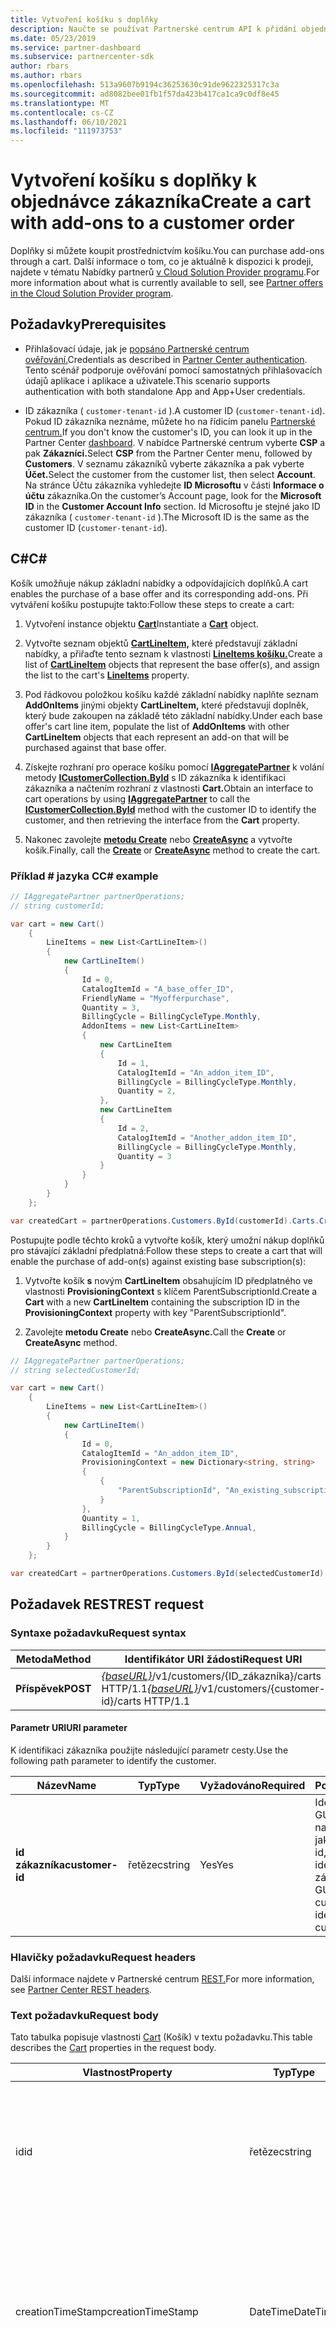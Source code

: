```yaml
---
title: Vytvoření košíku s doplňky
description: Naučte se používat Partnerské centrum API k přidání objednávky zákazníka s doplňky prostřednictvím košíku. Článek obsahuje požadavky a kroky pro vytvoření košíku s doplňky.
ms.date: 05/23/2019
ms.service: partner-dashboard
ms.subservice: partnercenter-sdk
author: rbars
ms.author: rbars
ms.openlocfilehash: 513a9607b9194c36253630c91de9622325317c3a
ms.sourcegitcommit: ad8082bee01fb1f57da423b417ca1ca9c0df8e45
ms.translationtype: MT
ms.contentlocale: cs-CZ
ms.lasthandoff: 06/10/2021
ms.locfileid: "111973753"
---
```

# <a name="create-a-cart-with-add-ons-to-a-customer-order"></a><span data-ttu-id="813e4-104">Vytvoření košíku s doplňky k objednávce zákazníka</span><span class="sxs-lookup"><span data-stu-id="813e4-104">Create a cart with add-ons to a customer order</span></span>

<span data-ttu-id="813e4-105">Doplňky si můžete koupit prostřednictvím košíku.</span><span class="sxs-lookup"><span data-stu-id="813e4-105">You can purchase add-ons through a cart.</span></span> <span data-ttu-id="813e4-106">Další informace o tom, co je aktuálně k dispozici k prodeji, najdete v tématu Nabídky partnerů [v Cloud Solution Provider programu](/partner-center/csp-offers).</span><span class="sxs-lookup"><span data-stu-id="813e4-106">For more information about what is currently available to sell, see [Partner offers in the Cloud Solution Provider program](/partner-center/csp-offers).</span></span>

## <a name="prerequisites"></a><span data-ttu-id="813e4-107">Požadavky</span><span class="sxs-lookup"><span data-stu-id="813e4-107">Prerequisites</span></span>

- <span data-ttu-id="813e4-108">Přihlašovací údaje, jak je [popsáno Partnerské centrum ověřování.](partner-center-authentication.md)</span><span class="sxs-lookup"><span data-stu-id="813e4-108">Credentials as described in [Partner Center authentication](partner-center-authentication.md).</span></span> <span data-ttu-id="813e4-109">Tento scénář podporuje ověřování pomocí samostatných přihlašovacích údajů aplikace i aplikace a uživatele.</span><span class="sxs-lookup"><span data-stu-id="813e4-109">This scenario supports authentication with both standalone App and App+User credentials.</span></span>

- <span data-ttu-id="813e4-110">ID zákazníka ( `customer-tenant-id` ).</span><span class="sxs-lookup"><span data-stu-id="813e4-110">A customer ID (`customer-tenant-id`).</span></span> <span data-ttu-id="813e4-111">Pokud ID zákazníka neznáme, můžete ho na řídicím panelu [Partnerské centrum.](https://partner.microsoft.com/dashboard)</span><span class="sxs-lookup"><span data-stu-id="813e4-111">If you don't know the customer's ID, you can look it up in the Partner Center [dashboard](https://partner.microsoft.com/dashboard).</span></span> <span data-ttu-id="813e4-112">V nabídce Partnerské centrum vyberte **CSP** a pak **Zákazníci.**</span><span class="sxs-lookup"><span data-stu-id="813e4-112">Select **CSP** from the Partner Center menu, followed by **Customers**.</span></span> <span data-ttu-id="813e4-113">V seznamu zákazníků vyberte zákazníka a pak vyberte **Účet.**</span><span class="sxs-lookup"><span data-stu-id="813e4-113">Select the customer from the customer list, then select **Account**.</span></span> <span data-ttu-id="813e4-114">Na stránce Účtu zákazníka vyhledejte **ID Microsoftu** v části **Informace o účtu** zákazníka.</span><span class="sxs-lookup"><span data-stu-id="813e4-114">On the customer’s Account page, look for the **Microsoft ID** in the **Customer Account Info** section.</span></span> <span data-ttu-id="813e4-115">Id Microsoftu je stejné jako ID zákazníka ( `customer-tenant-id` ).</span><span class="sxs-lookup"><span data-stu-id="813e4-115">The Microsoft ID is the same as the customer ID  (`customer-tenant-id`).</span></span>

## <a name="c"></a><span data-ttu-id="813e4-116">C\#</span><span class="sxs-lookup"><span data-stu-id="813e4-116">C\#</span></span>

<span data-ttu-id="813e4-117">Košík umožňuje nákup základní nabídky a odpovídajících doplňků.</span><span class="sxs-lookup"><span data-stu-id="813e4-117">A cart enables the purchase of a base offer and its corresponding add-ons.</span></span> <span data-ttu-id="813e4-118">Při vytváření košíku postupujte takto:</span><span class="sxs-lookup"><span data-stu-id="813e4-118">Follow these steps to create a cart:</span></span>

1. <span data-ttu-id="813e4-119">Vytvoření instance objektu [**Cart**](/dotnet/api/microsoft.store.partnercenter.models.carts.cart)</span><span class="sxs-lookup"><span data-stu-id="813e4-119">Instantiate a [**Cart**](/dotnet/api/microsoft.store.partnercenter.models.carts.cart) object.</span></span>

2. <span data-ttu-id="813e4-120">Vytvořte seznam objektů [**CartLineItem,**](/dotnet/api/microsoft.store.partnercenter.models.carts.cartlineitem) které představují základní nabídky, a přiřaďte tento seznam k vlastnosti [**LineItems košíku.**](/dotnet/api/microsoft.store.partnercenter.models.carts.cart.lineitems)</span><span class="sxs-lookup"><span data-stu-id="813e4-120">Create a list of [**CartLineItem**](/dotnet/api/microsoft.store.partnercenter.models.carts.cartlineitem) objects that represent the base offer(s), and assign the list to the cart's [**LineItems**](/dotnet/api/microsoft.store.partnercenter.models.carts.cart.lineitems) property.</span></span>

3. <span data-ttu-id="813e4-121">Pod řádkovou položkou košíku každé základní nabídky naplňte seznam **AddOnItems** jinými objekty **CartLineItem,** které představují doplněk, který bude zakoupen na základě této základní nabídky.</span><span class="sxs-lookup"><span data-stu-id="813e4-121">Under each base offer's cart line item, populate the list of **AddOnItems** with other **CartLineItem** objects that each represent an add-on that will be purchased against that base offer.</span></span>

4. <span data-ttu-id="813e4-122">Získejte rozhraní pro operace košíku pomocí [**IAggregatePartner**](/dotnet/api/microsoft.store.partnercenter.iaggregatepartner) k volání metody [**ICustomerCollection.ById**](/dotnet/api/microsoft.store.partnercenter.customers.icustomercollection.byid) s ID zákazníka k identifikaci zákazníka a načtením rozhraní z vlastnosti **Cart.**</span><span class="sxs-lookup"><span data-stu-id="813e4-122">Obtain an interface to cart operations by using [**IAggregatePartner**](/dotnet/api/microsoft.store.partnercenter.iaggregatepartner) to call the [**ICustomerCollection.ById**](/dotnet/api/microsoft.store.partnercenter.customers.icustomercollection.byid) method with the customer ID to identify the customer, and then retrieving the interface from the **Cart** property.</span></span>

5. <span data-ttu-id="813e4-123">Nakonec zavolejte [**metodu Create**](/dotnet/api/microsoft.store.partnercenter.carts.icartcollection.create) nebo [**CreateAsync**](/dotnet/api/microsoft.store.partnercenter.carts.icartcollection.createasync) a vytvořte košík.</span><span class="sxs-lookup"><span data-stu-id="813e4-123">Finally, call the [**Create**](/dotnet/api/microsoft.store.partnercenter.carts.icartcollection.create) or [**CreateAsync**](/dotnet/api/microsoft.store.partnercenter.carts.icartcollection.createasync) method to create the cart.</span></span>

### <a name="c-example"></a><span data-ttu-id="813e4-124">Příklad \# jazyka C</span><span class="sxs-lookup"><span data-stu-id="813e4-124">C\# example</span></span>

```csharp
// IAggregatePartner partnerOperations;
// string customerId;

var cart = new Cart()
    {
        LineItems = new List<CartLineItem>()
        {
            new CartLineItem()
            {
                Id = 0,
                CatalogItemId = "A_base_offer_ID",
                FriendlyName = "Myofferpurchase",
                Quantity = 3,
                BillingCycle = BillingCycleType.Monthly,
                AddonItems = new List<CartLineItem>
                {
                    new CartLineItem
                    {
                        Id = 1,
                        CatalogItemId = "An_addon_item_ID",
                        BillingCycle = BillingCycleType.Monthly,
                        Quantity = 2,
                    },
                    new CartLineItem
                    {
                        Id = 2,
                        CatalogItemId = "Another_addon_item_ID",
                        BillingCycle = BillingCycleType.Monthly,
                        Quantity = 3
                    }
                }
            }
        }
    };

var createdCart = partnerOperations.Customers.ById(customerId).Carts.Create(cart);
```

<span data-ttu-id="813e4-125">Postupujte podle těchto kroků a vytvořte košík, který umožní nákup doplňků pro stávající základní předplatná:</span><span class="sxs-lookup"><span data-stu-id="813e4-125">Follow these steps to create a cart that will enable the purchase of add-on(s) against existing base subscription(s):</span></span>

1. <span data-ttu-id="813e4-126">Vytvořte košík **s** novým **CartLineItem** obsahujícím ID předplatného ve vlastnosti **ProvisioningContext** s klíčem ParentSubscriptionId.</span><span class="sxs-lookup"><span data-stu-id="813e4-126">Create a **Cart** with a new **CartLineItem** containing the subscription ID in the **ProvisioningContext** property with key "ParentSubscriptionId".</span></span>

2. <span data-ttu-id="813e4-127">Zavolejte **metodu Create** nebo **CreateAsync.**</span><span class="sxs-lookup"><span data-stu-id="813e4-127">Call the **Create** or **CreateAsync** method.</span></span>

```csharp
// IAggregatePartner partnerOperations;
// string selectedCustomerId;

var cart = new Cart()
    {
        LineItems = new List<CartLineItem>()
        {
            new CartLineItem()
            {
                Id = 0,
                CatalogItemId = "An_addon_item_ID",
                ProvisioningContext = new Dictionary<string, string>
                {
                    {
                        "ParentSubscriptionId", "An_existing_subscription_Id"
                    }
                },
                Quantity = 1,
                BillingCycle = BillingCycleType.Annual,
            }
        }
    };

var createdCart = partnerOperations.Customers.ById(selectedCustomerId).Carts.Create(cart);
```

## <a name="rest-request"></a><span data-ttu-id="813e4-128">Požadavek REST</span><span class="sxs-lookup"><span data-stu-id="813e4-128">REST request</span></span>

### <a name="request-syntax"></a><span data-ttu-id="813e4-129">Syntaxe požadavku</span><span class="sxs-lookup"><span data-stu-id="813e4-129">Request syntax</span></span>

| <span data-ttu-id="813e4-130">Metoda</span><span class="sxs-lookup"><span data-stu-id="813e4-130">Method</span></span>   | <span data-ttu-id="813e4-131">Identifikátor URI žádosti</span><span class="sxs-lookup"><span data-stu-id="813e4-131">Request URI</span></span>                                                                                                 |
|----------|-------------------------------------------------------------------------------------------------------------|
| <span data-ttu-id="813e4-132">**Příspěvek**</span><span class="sxs-lookup"><span data-stu-id="813e4-132">**POST**</span></span> | <span data-ttu-id="813e4-133">[*{baseURL}*](partner-center-rest-urls.md)/v1/customers/{ID_zákazníka}/carts HTTP/1.1</span><span class="sxs-lookup"><span data-stu-id="813e4-133">[*{baseURL}*](partner-center-rest-urls.md)/v1/customers/{customer-id}/carts HTTP/1.1</span></span>                        |

#### <a name="uri-parameter"></a><span data-ttu-id="813e4-134">Parametr URI</span><span class="sxs-lookup"><span data-stu-id="813e4-134">URI parameter</span></span>

<span data-ttu-id="813e4-135">K identifikaci zákazníka použijte následující parametr cesty.</span><span class="sxs-lookup"><span data-stu-id="813e4-135">Use the following path parameter to identify the customer.</span></span>

| <span data-ttu-id="813e4-136">Název</span><span class="sxs-lookup"><span data-stu-id="813e4-136">Name</span></span>            | <span data-ttu-id="813e4-137">Typ</span><span class="sxs-lookup"><span data-stu-id="813e4-137">Type</span></span>     | <span data-ttu-id="813e4-138">Vyžadováno</span><span class="sxs-lookup"><span data-stu-id="813e4-138">Required</span></span> | <span data-ttu-id="813e4-139">Popis</span><span class="sxs-lookup"><span data-stu-id="813e4-139">Description</span></span>                                                            |
|-----------------|----------|----------|------------------------------------------------------------------------|
| <span data-ttu-id="813e4-140">**id zákazníka**</span><span class="sxs-lookup"><span data-stu-id="813e4-140">**customer-id**</span></span> | <span data-ttu-id="813e4-141">řetězec</span><span class="sxs-lookup"><span data-stu-id="813e4-141">string</span></span>   | <span data-ttu-id="813e4-142">Yes</span><span class="sxs-lookup"><span data-stu-id="813e4-142">Yes</span></span>      | <span data-ttu-id="813e4-143">Identifikátor GUID naformátovaný jako customer-id, který identifikuje zákazníka.</span><span class="sxs-lookup"><span data-stu-id="813e4-143">A GUID formatted customer-id that identifies the customer.</span></span>             |

### <a name="request-headers"></a><span data-ttu-id="813e4-144">Hlavičky požadavku</span><span class="sxs-lookup"><span data-stu-id="813e4-144">Request headers</span></span>

<span data-ttu-id="813e4-145">Další informace najdete v Partnerské centrum [REST.](headers.md)</span><span class="sxs-lookup"><span data-stu-id="813e4-145">For more information, see [Partner Center REST headers](headers.md).</span></span>

### <a name="request-body"></a><span data-ttu-id="813e4-146">Text požadavku</span><span class="sxs-lookup"><span data-stu-id="813e4-146">Request body</span></span>

<span data-ttu-id="813e4-147">Tato tabulka popisuje vlastnosti [Cart](cart-resources.md) (Košík) v textu požadavku.</span><span class="sxs-lookup"><span data-stu-id="813e4-147">This table describes the [Cart](cart-resources.md) properties in the request body.</span></span>

| <span data-ttu-id="813e4-148">Vlastnost</span><span class="sxs-lookup"><span data-stu-id="813e4-148">Property</span></span>              | <span data-ttu-id="813e4-149">Typ</span><span class="sxs-lookup"><span data-stu-id="813e4-149">Type</span></span>             | <span data-ttu-id="813e4-150">Vyžadováno</span><span class="sxs-lookup"><span data-stu-id="813e4-150">Required</span></span>        | <span data-ttu-id="813e4-151">Popis</span><span class="sxs-lookup"><span data-stu-id="813e4-151">Description</span></span> |
|-----------------------|------------------|-----------------|-----------------------------------------------------------------------------------------------------------|
| <span data-ttu-id="813e4-152">id</span><span class="sxs-lookup"><span data-stu-id="813e4-152">id</span></span>                    | <span data-ttu-id="813e4-153">řetězec</span><span class="sxs-lookup"><span data-stu-id="813e4-153">string</span></span>           | <span data-ttu-id="813e4-154">No</span><span class="sxs-lookup"><span data-stu-id="813e4-154">No</span></span>              | <span data-ttu-id="813e4-155">Identifikátor košíku, který se dodá po úspěšném vytvoření košíku.</span><span class="sxs-lookup"><span data-stu-id="813e4-155">A cart identifier that is supplied upon successful creation of the cart.</span></span>                                  |
| <span data-ttu-id="813e4-156">creationTimeStamp</span><span class="sxs-lookup"><span data-stu-id="813e4-156">creationTimeStamp</span></span>     | <span data-ttu-id="813e4-157">DateTime</span><span class="sxs-lookup"><span data-stu-id="813e4-157">DateTime</span></span>         | <span data-ttu-id="813e4-158">No</span><span class="sxs-lookup"><span data-stu-id="813e4-158">No</span></span>              | <span data-ttu-id="813e4-159">Datum vytvoření košíku ve formátu data a času.</span><span class="sxs-lookup"><span data-stu-id="813e4-159">The date the cart was created, in date-time format.</span></span> <span data-ttu-id="813e4-160">Použije se při úspěšném vytvoření košíku.</span><span class="sxs-lookup"><span data-stu-id="813e4-160">Applied upon successful creation of the cart.</span></span>         |
| <span data-ttu-id="813e4-161">lastModifiedTimeStamp</span><span class="sxs-lookup"><span data-stu-id="813e4-161">lastModifiedTimeStamp</span></span> | <span data-ttu-id="813e4-162">DateTime</span><span class="sxs-lookup"><span data-stu-id="813e4-162">DateTime</span></span>         | <span data-ttu-id="813e4-163">No</span><span class="sxs-lookup"><span data-stu-id="813e4-163">No</span></span>              | <span data-ttu-id="813e4-164">Datum poslední aktualizace košíku ve formátu data a času</span><span class="sxs-lookup"><span data-stu-id="813e4-164">The date the cart was last updated, in date-time format.</span></span> <span data-ttu-id="813e4-165">Použije se při úspěšném vytvoření košíku.</span><span class="sxs-lookup"><span data-stu-id="813e4-165">Applied upon successful creation of the cart.</span></span>    |
| <span data-ttu-id="813e4-166">expirationTimeStamp</span><span class="sxs-lookup"><span data-stu-id="813e4-166">expirationTimeStamp</span></span>   | <span data-ttu-id="813e4-167">DateTime</span><span class="sxs-lookup"><span data-stu-id="813e4-167">DateTime</span></span>         | <span data-ttu-id="813e4-168">No</span><span class="sxs-lookup"><span data-stu-id="813e4-168">No</span></span>              | <span data-ttu-id="813e4-169">Datum, kdy vyprší platnost košíku ve formátu data a času.</span><span class="sxs-lookup"><span data-stu-id="813e4-169">The date the cart will expire, in date-time format.</span></span>  <span data-ttu-id="813e4-170">Použije se při úspěšném vytvoření košíku.</span><span class="sxs-lookup"><span data-stu-id="813e4-170">Applied upon successful creation of cart.</span></span>            |
| <span data-ttu-id="813e4-171">lastModifiedUser</span><span class="sxs-lookup"><span data-stu-id="813e4-171">lastModifiedUser</span></span>      | <span data-ttu-id="813e4-172">řetězec</span><span class="sxs-lookup"><span data-stu-id="813e4-172">string</span></span>           | <span data-ttu-id="813e4-173">No</span><span class="sxs-lookup"><span data-stu-id="813e4-173">No</span></span>              | <span data-ttu-id="813e4-174">Uživatel, který naposledy aktualizoval košík</span><span class="sxs-lookup"><span data-stu-id="813e4-174">The user who last updated the cart.</span></span> <span data-ttu-id="813e4-175">Použije se při úspěšném vytvoření košíku.</span><span class="sxs-lookup"><span data-stu-id="813e4-175">Applied upon successful creation of cart.</span></span>                             |
| <span data-ttu-id="813e4-176">položky řádku</span><span class="sxs-lookup"><span data-stu-id="813e4-176">lineItems</span></span>             | <span data-ttu-id="813e4-177">Pole objektů</span><span class="sxs-lookup"><span data-stu-id="813e4-177">Array of objects</span></span> | <span data-ttu-id="813e4-178">Yes</span><span class="sxs-lookup"><span data-stu-id="813e4-178">Yes</span></span>             | <span data-ttu-id="813e4-179">Pole prostředků [CartLineItem](cart-resources.md#cartlineitem)</span><span class="sxs-lookup"><span data-stu-id="813e4-179">An Array of [CartLineItem](cart-resources.md#cartlineitem) resources.</span></span>                                             |

<span data-ttu-id="813e4-180">Tato tabulka popisuje vlastnosti [CartLineItem](cart-resources.md#cartlineitem) v textu požadavku.</span><span class="sxs-lookup"><span data-stu-id="813e4-180">This table describes the [CartLineItem](cart-resources.md#cartlineitem) properties in the request body.</span></span>

| <span data-ttu-id="813e4-181">Vlastnost</span><span class="sxs-lookup"><span data-stu-id="813e4-181">Property</span></span>             | <span data-ttu-id="813e4-182">Typ</span><span class="sxs-lookup"><span data-stu-id="813e4-182">Type</span></span>                             | <span data-ttu-id="813e4-183">Description</span><span class="sxs-lookup"><span data-stu-id="813e4-183">Description</span></span>                                                                                                                                           |
|----------------------|----------------------------------|-------------------------------------------------------------------------------------------------------------------------------------------------------|
| <span data-ttu-id="813e4-184">id</span><span class="sxs-lookup"><span data-stu-id="813e4-184">id</span></span>                   | <span data-ttu-id="813e4-185">řetězec</span><span class="sxs-lookup"><span data-stu-id="813e4-185">string</span></span>                           | <span data-ttu-id="813e4-186">Jedinečný identifikátor řádkové položky košíku.</span><span class="sxs-lookup"><span data-stu-id="813e4-186">A unique identifier for a cart line item.</span></span> <span data-ttu-id="813e4-187">Použije se při úspěšném vytvoření košíku.</span><span class="sxs-lookup"><span data-stu-id="813e4-187">Applied upon successful creation of cart.</span></span>                                                                   |
| <span data-ttu-id="813e4-188">id katalogu</span><span class="sxs-lookup"><span data-stu-id="813e4-188">catalogId</span></span>            | <span data-ttu-id="813e4-189">řetězec</span><span class="sxs-lookup"><span data-stu-id="813e4-189">string</span></span>                           | <span data-ttu-id="813e4-190">Identifikátor položky katalogu.</span><span class="sxs-lookup"><span data-stu-id="813e4-190">The catalog item identifier.</span></span>                                                                                                                          |
| <span data-ttu-id="813e4-191">Friendlyname</span><span class="sxs-lookup"><span data-stu-id="813e4-191">friendlyName</span></span>         | <span data-ttu-id="813e4-192">řetězec</span><span class="sxs-lookup"><span data-stu-id="813e4-192">string</span></span>                           | <span data-ttu-id="813e4-193">Nepovinný parametr.</span><span class="sxs-lookup"><span data-stu-id="813e4-193">Optional.</span></span> <span data-ttu-id="813e4-194">Popisný název položky definované partnerem, který pomáhá jednoznačně rozpoznat.</span><span class="sxs-lookup"><span data-stu-id="813e4-194">The friendly name for the item defined by the partner to help disambiguate.</span></span>                                                                 |
| <span data-ttu-id="813e4-195">quantity</span><span class="sxs-lookup"><span data-stu-id="813e4-195">quantity</span></span>             | <span data-ttu-id="813e4-196">int</span><span class="sxs-lookup"><span data-stu-id="813e4-196">int</span></span>                              | <span data-ttu-id="813e4-197">Počet licencí nebo instancí</span><span class="sxs-lookup"><span data-stu-id="813e4-197">The number of licenses or instances.</span></span>                                                                                                                  |
| <span data-ttu-id="813e4-198">currencyCode</span><span class="sxs-lookup"><span data-stu-id="813e4-198">currencyCode</span></span>         | <span data-ttu-id="813e4-199">řetězec</span><span class="sxs-lookup"><span data-stu-id="813e4-199">string</span></span>                           | <span data-ttu-id="813e4-200">Kód měny</span><span class="sxs-lookup"><span data-stu-id="813e4-200">The currency code.</span></span>                                                                                                                                    |
| <span data-ttu-id="813e4-201">billingCycle</span><span class="sxs-lookup"><span data-stu-id="813e4-201">billingCycle</span></span>         | <span data-ttu-id="813e4-202">Objekt</span><span class="sxs-lookup"><span data-stu-id="813e4-202">Object</span></span>                           | <span data-ttu-id="813e4-203">Typ fakturačního cyklu nastaveného pro aktuální období.</span><span class="sxs-lookup"><span data-stu-id="813e4-203">The type of billing cycle set for the current period.</span></span>                                                                                                 |
| <span data-ttu-id="813e4-204">členům</span><span class="sxs-lookup"><span data-stu-id="813e4-204">participants</span></span>         | <span data-ttu-id="813e4-205">Seznam párů řetězců objektů</span><span class="sxs-lookup"><span data-stu-id="813e4-205">List of Object String pairs</span></span>      | <span data-ttu-id="813e4-206">Kolekce PartnerId na záznamu (MPN ID) na nákupu.</span><span class="sxs-lookup"><span data-stu-id="813e4-206">A collection of PartnerId on Record (MPN ID) on the purchase.</span></span>                                                                                          |
| <span data-ttu-id="813e4-207">provisioningContext</span><span class="sxs-lookup"><span data-stu-id="813e4-207">provisioningContext</span></span>  | <span data-ttu-id="813e4-208">Řetězec<slovníku, řetězec></span><span class="sxs-lookup"><span data-stu-id="813e4-208">Dictionary<string, string></span></span>       | <span data-ttu-id="813e4-209">Kontext použitý ke zřízení nabídky.</span><span class="sxs-lookup"><span data-stu-id="813e4-209">A context used for provisioning of offer.</span></span>                                                                                                             |
| <span data-ttu-id="813e4-210">pořadí</span><span class="sxs-lookup"><span data-stu-id="813e4-210">orderGroup</span></span>           | <span data-ttu-id="813e4-211">řetězec</span><span class="sxs-lookup"><span data-stu-id="813e4-211">string</span></span>                           | <span data-ttu-id="813e4-212">Skupina, která označuje, které položky lze umístit dohromady.</span><span class="sxs-lookup"><span data-stu-id="813e4-212">A group to indicate which items can be placed together.</span></span>                                                                                               |
| <span data-ttu-id="813e4-213">addonItems</span><span class="sxs-lookup"><span data-stu-id="813e4-213">addonItems</span></span>           | <span data-ttu-id="813e4-214">Seznam objektů **CartLineItem**</span><span class="sxs-lookup"><span data-stu-id="813e4-214">List of **CartLineItem** objects</span></span> | <span data-ttu-id="813e4-215">Kolekce položek řádků košíku pro doplňky, které budou koupeny k základnímu předplatnému, které je výsledkem nákupu položky řádku nadřazeného košíku.</span><span class="sxs-lookup"><span data-stu-id="813e4-215">A collection of cart line items for add-ons that will be purchased towards the base subscription that results from the parent cart line item's purchase.</span></span> |
| <span data-ttu-id="813e4-216">error</span><span class="sxs-lookup"><span data-stu-id="813e4-216">error</span></span>                | <span data-ttu-id="813e4-217">Objekt</span><span class="sxs-lookup"><span data-stu-id="813e4-217">Object</span></span>                           | <span data-ttu-id="813e4-218">Používá se po vytvoření košíku, pokud dojde k chybě.</span><span class="sxs-lookup"><span data-stu-id="813e4-218">Applied after cart is created if there is an error.</span></span>                                                                                                    |

### <a name="request-example-new-base-subscription"></a><span data-ttu-id="813e4-219">Příklad požadavku (nové základní předplatné)</span><span class="sxs-lookup"><span data-stu-id="813e4-219">Request example (new base subscription)</span></span>

<span data-ttu-id="813e4-220">Následující příklad REST ukazuje, jak vytvořit košík s položkami doplňku pro nové základní předplatné.</span><span class="sxs-lookup"><span data-stu-id="813e4-220">The following REST example shows how to create a cart with add-on items for a new base subscription.</span></span>

```http
POST https://api.partnercenter.microsoft.com/v1/customers/18ac2950-8ea9-4dfc-92a4-ff4d4cd57796/carts HTTP/1.1
Authorization: Bearer <token>
Accept: application/json
MS-RequestId: f931348a-6312-47d0-a8dd-31a386dedb8f
MS-CorrelationId: f73baf70-bbc3-43d0-8b29-dffa08ff9511

{
    "LineItems": [
        {
            "Id":0,
            "CatalogItemId":"91FD106F-4B2C-4938-95AC-F54F74E9A239",
            "FriendlyName":"Myofferpurchase",
            "Quantity":3,
            "BillingCycle":"monthly",
            "AddonItems": [
                {
                    "Id":1,
                    "CatalogItemId":"C94271D8-B431-4A25-A3C5-A57737A1C909",
                    "Quantity":2,
                    "BillingCycle":"monthly"
                },
                {
                    "Id":2,
                    "CatalogItemId":"43FCE491-76D1-4BCC-B709-8A288786DBAE",
                    "Quantity":3,
                    "BillingCycle":"monthly"
                }
            ]
        }
    ]
}
```

#### <a name="request-example-existing-base-subscription"></a><span data-ttu-id="813e4-221">Příklad požadavku (stávající základní předplatné)</span><span class="sxs-lookup"><span data-stu-id="813e4-221">Request example (existing base subscription)</span></span>

<span data-ttu-id="813e4-222">Následující příklad REST ukazuje, jak připojit doplňky ke stávajícímu základnímu předplatnému.</span><span class="sxs-lookup"><span data-stu-id="813e4-222">The following REST example shows how to append add-ons to an existing base subscription.</span></span>

```http
POST https://api.partnercenter.microsoft.com/v1/customers/18ac2950-8ea9-4dfc-92a4-ff4d4cd57796/carts HTTP/1.1
Authorization: Bearer <token>
Accept: application/json
MS-RequestId: 512a777a-5427-452d-9637-18421387e435
MS-CorrelationId: 182474ba-7303-4d0f-870a-8c7fba5ccc4b

{
    "LineItems": [
        {
            "Id":0,
            "CatalogItemId":"C94271D8-B431-4A25-A3C5-A57737A1C909",
            "Quantity":1,
            "BillingCycle":"annual",
            "ProvisioningContext":{"ParentSubscriptionId":"97555B61-7461-477A-A98C-9C76148783E4"}
        }
    ]
}
```

## <a name="rest-response"></a><span data-ttu-id="813e4-223">Odpověď REST</span><span class="sxs-lookup"><span data-stu-id="813e4-223">REST response</span></span>

<span data-ttu-id="813e4-224">V případě úspěchu tato metoda vrátí prostředek vyplněné [vozíku](cart-resources.md) v těle odpovědi.</span><span class="sxs-lookup"><span data-stu-id="813e4-224">If successful, this method returns the populated [Cart](cart-resources.md) resource in the response body.</span></span>

#### <a name="response-success-and-error-codes"></a><span data-ttu-id="813e4-225">Úspěšné odpovědi a chybové kódy</span><span class="sxs-lookup"><span data-stu-id="813e4-225">Response success and error codes</span></span>

<span data-ttu-id="813e4-226">Každá odpověď je dodávána se stavovým kódem HTTP, který označuje úspěch nebo selhání a další informace o ladění.</span><span class="sxs-lookup"><span data-stu-id="813e4-226">Each response comes with an HTTP status code that indicates success or failure and additional debugging information.</span></span> <span data-ttu-id="813e4-227">Použijte nástroj pro trasování sítě ke čtení tohoto kódu, typu chyby a dalších parametrů.</span><span class="sxs-lookup"><span data-stu-id="813e4-227">Use a network trace tool to read this code, error type, and additional parameters.</span></span> <span data-ttu-id="813e4-228">Úplný seznam najdete v tématu [kódy chyb](error-codes.md).</span><span class="sxs-lookup"><span data-stu-id="813e4-228">For the full list, see [Error Codes](error-codes.md).</span></span>

#### <a name="response-example-new-base-subscription"></a><span data-ttu-id="813e4-229">Příklad odpovědi (nové základní předplatné)</span><span class="sxs-lookup"><span data-stu-id="813e4-229">Response example (new base subscription)</span></span>

```http
HTTP/1.1 201 Created
Content-Length: 958
Content-Type: application/json
MS-CorrelationId: f73baf70-bbc3-43d0-8b29-dffa08ff9511
MS-RequestId: f931348a-6312-47d0-a8dd-31a386dedb8f
X-Locale: en-US,en-US
Date: Thu, 01 Nov 2018 22:29:05 GMT

{
    "id":"dbe2f8d4-f21d-43e2-9356-cff6387c4ba1",
    "creationTimestamp":"2018-11-01T22:29:03.6900182Z",
    "lastModifiedTimestamp":"2018-11-01T22:29:03.6900182Z",
    "expirationTimestamp":"2018-11-01T22:44:05.0025799Z",
    "lastModifiedUser":"1824b7fc-2fac-4478-b177-66823c40ab75",
    "status":"Active",
    "lineItems": [
        {
            "id":0,
            "catalogItemId":"91FD106F-4B2C-4938-95AC-F54F74E9A239",
            "friendlyName":"Myofferpurchase",
            "quantity":3,
            "currencyCode":"USD",
            "billingCycle":"monthly",
            "orderGroup":"OMS-0",
            "addonItems": [
                {
                    "id":1,
                    "catalogItemId":"C94271D8-B431-4A25-A3C5-A57737A1C909",
                    "quantity":2,
                    "currencyCode":"USD",
                    "billingCycle":"monthly",
                    "orderGroup":"OMS-0"
                },
                {
                    "id":2,
                    "catalogItemId":"43FCE491-76D1-4BCC-B709-8A288786DBAE",
                    "quantity":3,
                    "currencyCode":"USD",
                    "billingCycle":"monthly",
                    "orderGroup":"OMS-0"
                }
            ]
        }
],
    "links": {
        "self": {
            "uri":"/customers/18ac2950-8ea9-4dfc-92a4-ff4d4cd57796/carts/dbe2f8d4-f21d-43e2-9356-cff6387c4ba1",
            "method":"GET",
            "headers":[
            ]
        }
    },
    "attributes": {
        "objectType":"Cart"
    }
}
```

#### <a name="response-example-existing-base-subscription"></a><span data-ttu-id="813e4-230">Příklad odpovědi (stávající základní předplatné)</span><span class="sxs-lookup"><span data-stu-id="813e4-230">Response example (existing base subscription)</span></span>

```http
HTTP/1.1 201 Created
Content-Length: 707
Content-Type: application/json
MS-CorrelationId: 182474ba-7303-4d0f-870a-8c7fba5ccc4b
MS-RequestId: 512a777a-5427-452d-9637-18421387e435
X-Locale: en-US,en-US
Date: Thu, 01 Nov 2018 22:46:18 GMT

{
    "id":"4d927e27-93d1-448b-abe5-819b66ecca22",
    "creationTimestamp":"2018-11-01T22:46:16.2996364Z",
    "lastModifiedTimestamp":"2018-11-01T22:46:16.2996364Z",
    "expirationTimestamp":"2018-11-01T23:01:18.7543264Z",
    "lastModifiedUser":"1824b7fc-2fac-4478-b177-66823c40ab75",
    "status":"Active",
    "lineItems": [
        {
            "id":0,
            "catalogItemId":"C94271D8-B431-4A25-A3C5-A57737A1C909",
            "quantity":1,
            "currencyCode":"USD",
            "billingCycle":"annual",
            "provisioningContext": {
                "parentSubscriptionId":"97555B61-7461-477A-A98C-9C76148783E4"
            },
            "orderGroup":"OMS-0"
        }
    ],
    "links": {
        "self": {
            "uri":"/customers/18ac2950-8ea9-4dfc-92a4-ff4d4cd57796/carts/4d927e27-93d1-448b-abe5-819b66ecca22",
            "method":"GET",
            "headers":[
            ]
        }
    },
    "attributes": {
        "objectType":"Cart"
    }
}
```
